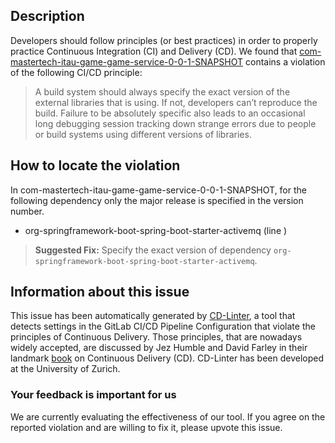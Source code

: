 
## Description
Developers should follow principles (or best practices) in order to properly practice Continuous Integration (CI) and Delivery (CD).
We found that [com-mastertech-itau-game-game-service-0-0-1-SNAPSHOT](https://gitlab.com/michelsantos10/game-service/blob/master/.gitlab-ci.yml) contains a violation of the following CI/CD principle:

> A build system should always specify the exact version of the external libraries that is using.
If not, developers can’t reproduce the build. Failure to be absolutely specific also leads to an occasional long debugging session tracking down strange errors due to people or build systems using different versions of libraries.

## How to locate the violation

In com-mastertech-itau-game-game-service-0-0-1-SNAPSHOT, for the following dependency only the major release is specified in the version number.

* org-springframework-boot-spring-boot-starter-activemq (line )

> **Suggested Fix:** Specify the exact version of dependency `org-springframework-boot-spring-boot-starter-activemq`.

## Information about this issue

This issue has been automatically generated by [CD-Linter](https://gitlab.com/Jancso/configuration-analytics), a tool that detects settings in the GitLab CI/CD Pipeline Configuration that violate the principles of Continuous Delivery. Those principles, that are nowadays widely accepted, are discussed by Jez Humble and David Farley in their landmark [book](https://www.oreilly.com/library/view/continuous-delivery-reliable/9780321670250/) on Continuous Delivery (CD). CD-Linter has been developed at the University of Zurich.

### Your feedback is important for us
We are currently evaluating the effectiveness of our tool. If you agree on the reported violation and are willing to fix it, please upvote this issue.